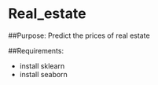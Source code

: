 # Real_estate

##Purpose:
Predict the prices of real estate

##Requirements:
- install sklearn
- install seaborn
